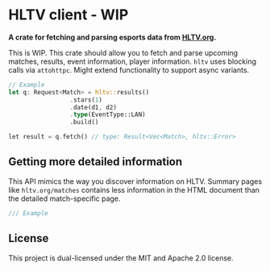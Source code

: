 # HLTV client - WIP

**A crate for fetching and parsing esports data from [HLTV.org](https://www.hltv.org).**

This is WIP. This crate should allow you to fetch and parse upcoming matches, results, 
event information, player information. `hltv` uses blocking calls via `attohttpc`. 
Might extend functionality to support async variants.

```Rust
// Example
let q: Request<Match> = hltv::results()
                 .stars(1)
                 .date(d1, d2)
                 .type(EventType::LAN)
                 .build()

let result = q.fetch() // type: Result<Vec<Match>, hltv::Error>
```

## Getting more detailed information

This API mimics the way you discover information on HLTV. Summary pages like `hltv.org/matches` 
contains less information in the HTML document than the detailed match-specific page. 

```rust 
/// Example
```

## License

This project is dual-licensed under the MIT and Apache 2.0 license.
